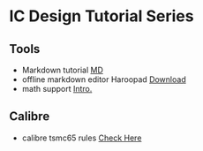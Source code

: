 # IC Design Tutorial Series

## Tools
- Markdown tutorial [MD](http://xianbai.me/learn-md/article/about/readme.html)
- offline markdown editor Haroopad [Download](http://haroopress.com/user.html)
- math support [Intro.](https://www.jianshu.com/p/1ff6e833e2e6)

## Calibre
- calibre tsmc65 rules [Check Here](./cal/calibre.md)


